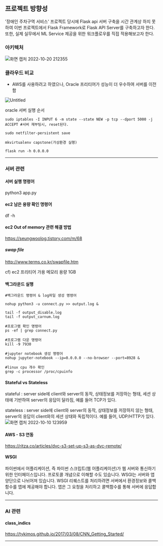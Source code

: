 ## 프로젝트 방향성
'장애인 주차구역 서비스' 프로젝트 당시에 Flask api 서버 구축을 시간 관계상 하지 못하여 이번 프로젝트에서 Flask Framework로 Flask API Server를 구축하고자 한다. 또한, 실제 실무에서 ML Service 제공을 위한 워크플로우를 직접 적용해보고자 한다.

### 아키텍처
![화면 캡처 2022-10-20 212355](https://user-images.githubusercontent.com/57468223/196947675-610eff71-a59e-4ede-95de-d0dbfc20ebb7.png)

### 클라우드 비교

- AWS를 사용하려고 하였으나, Oracle 프리티어가 성능이 더 우수하여 서버를 이전함

![Untitled](https://user-images.githubusercontent.com/57468223/196968817-2ae6e683-8a5f-4c5d-a9e9-cb6b7d1eaf23.png)



oracle 서버 실행 순서 
```linux
sudo iptables -I INPUT 6 -m state --state NEW -p tcp --dport 5000 -j ACCEPT #서버 재부팅시, reset된다.

sudo netfilter-persistent save

mkvirtualenv capstone(가상환경 실행) 

flask run -h 0.0.0.0
```

---
### 서버 관련


#### 서버 실행 명령어
python3 app.py

#### ec2 남은 용량 확인 명령어
df -h

#### ec2 Out of memory 관련 해결 방법
https://seungwoolog.tistory.com/m/68

##### swap file
http://www.terms.co.kr/swapfile.htm

cf) ec2 프리티어 가용 메모리 용량 1GB

#### 백그라운드 실행

```
#백그라운드 명령어 & log파일 생성 명령어

nohup python3 -u connect.py >> output.log & 

tail -f output_disable.log
tail -f output_carnum.log

#프로그램 확인 명령어
ps -ef | grep connect.py

#프로그램 다운 명령어
kill -9 7930

#jupyter notebook 생성 명령어
nohup jupyter-notebook --ip=0.0.0.0 --no-browser --port=8928 &

#linux cpu 개수 확인
grep -c processor /proc/cpuinfo

```

#### Stateful vs Stateless

stateful : server side에 client와 server의 동작, 상태정보를 저장하는 형태, 세션 상태에 기반하여 server의 응답이 달라짐, 예를 들어 TCP가 있다.

stateless : server side에 client와 server의 동작, 상태정보를 저장하지 않는 형태, server의 응답이 client와의 세션 상태와 독립적이다. 예를 들어, UDP/HTTP가 있다.
![화면 캡처 2022-10-10 123959](https://user-images.githubusercontent.com/57468223/194796265-d2adb4ef-ef8c-4355-86a4-bf82457c1462.png)

#### AWS - S3 연동

https://ritza.co/articles/dvc-s3-set-up-s3-as-dvc-remote/

#### WSGI

파이썬에서 어플리케이션, 즉 파이썬 스크립트(웹 어플리케이션)가 웹 서버와 통신하기 위한 인터페이스입니다. 프로토콜 개념으로 이해할 수도 있습니다. WSGI는 서버와 앱 양단으로 나뉘어져 있습니다. WSGI 리퀘스트를 처리하려면 서버에서 환경정보와 콜백함수를 앱에 제공해야 합니다. 앱은 그 요청을 처리하고 콜백함수를 통해 서버에 응답합니다.

---
### AI 관련

#### class_indics
https://tykimos.github.io/2017/03/08/CNN_Getting_Started/

---
